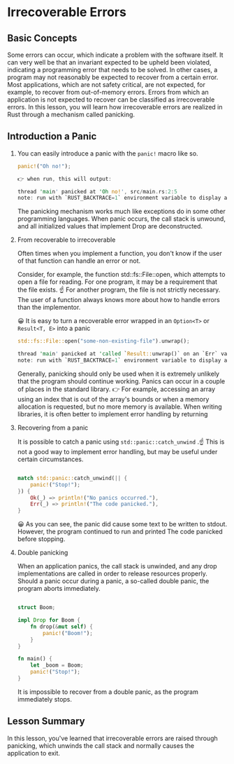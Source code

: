 # Irrecoverable Errors

## Basic Concepts

Some errors can occur, which indicate a problem with the software itself. It can very well be that an invariant expected to be upheld been violated, indicating a programming error that needs to be solved. In other cases, a program may not reasonably be expected to recover from a certain error. Most applications, which are not safety critical, are not expected, for example, to recover from out-of-memory errors. Errors from which an application is not expected to recover can be classified as irrecoverable errors. In this lesson, you will learn how irrecoverable errors are realized in Rust through a mechanism called panicking.

## Introduction a Panic 

1. You can easily introduce a panic with the `panic!` macro like so.

    ```rust
    panic!("Oh no!");

    👉 when run, this will output:

    thread 'main' panicked at 'Oh no!', src/main.rs:2:5
    note: run with `RUST_BACKTRACE=1` environment variable to display a backtrace
    ```

    The panicking mechanism works much like exceptions do in some other programming languages. When panic occurs, the call stack is unwound, and all initialized values that implement Drop are deconstructed.

2. From recoverable to irrecoverable 

    Often times when you implement a function, you don't know if the user of that function can handle an error or not.

    Consider, for example, the function std::fs::File::open, which attempts to open a file for reading. For one program, it may be a requirement that the file exists. ☝️ For another program, the file is not strictly necessary. The user of a function always knows more about how to handle errors than the implementor.

    😀 It is easy to turn a recoverable error wrapped in an `Option<T>` or `Result<T, E>` into a panic 

    ```rust
    std::fs::File::open("some-non-existing-file").unwrap();

    thread 'main' panicked at 'called `Result::unwrap()` on an `Err` value: Os { code: 2, kind: NotFound, message: "No such file or directory" }', src/main.rs:10:51
    note: run with `RUST_BACKTRACE=1` environment variable to display a backtrace
    ```

    Generally, panicking should only be used when it is extremely unlikely that the program should continue working. Panics can occur in a couple of places in the standard library. 👉 For example, accessing an array using an index that is out of the array's bounds or when a memory allocation is requested, but no more memory is available. When writing libraries, it is often better to implement error handling by returning 

3. Recovering from a panic 

    It is possible to catch a panic using `std::panic::catch_unwind` .☝️ This is not a good way to implement error handling, but may be useful under certain circumstances.

    ```rust

    match std::panic::catch_unwind(|| {
        panic!("Stop!");
    }) {
        Ok(_) => println!("No panics occurred."),
        Err(_) => println!("The code panicked."),
    }

    ```

    😀 As you can see, the panic did cause some text to be written to stdout. However, the program continued to run and printed The code panicked  before stopping.

4. Double panicking 

    When an application panics, the call stack is unwinded, and any drop implementations are called in order to release resources properly. Should a panic occur during a panic, a so-called double panic, the program aborts immediately.

    ```rust

    struct Boom;

    impl Drop for Boom {
        fn drop(&mut self) {
            panic!("Boom!");
        }
    }

    fn main() {
        let _boom = Boom;
        panic!("Stop!");
    }

    ```

    It is impossible to recover from a double panic, as the program immediately stops.

## Lesson Summary

In this lesson, you've learned that irrecoverable errors are raised through panicking, which unwinds the call stack and normally causes the application to exit.
